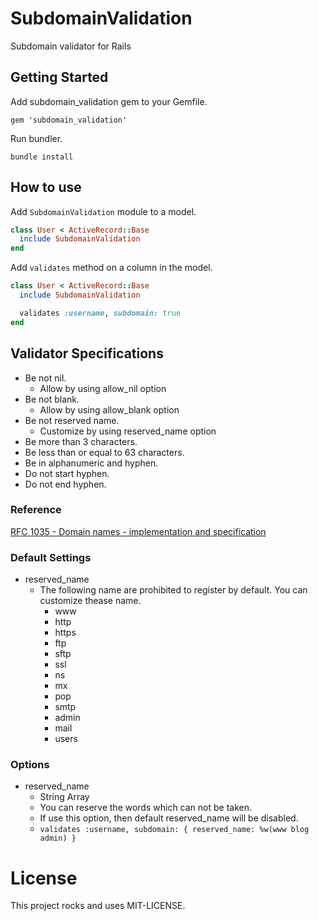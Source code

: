 # SubdomainValidation

Subdomain validator for Rails

## Getting Started

Add subdomain_validation gem to your Gemfile.

`gem 'subdomain_validation'`

Run bundler.

`bundle install`

## How to use

Add `SubdomainValidation` module to a model.

```rb
class User < ActiveRecord::Base
  include SubdomainValidation
end
```

Add `validates` method on a column in the model.

```rb
class User < ActiveRecord::Base
  include SubdomainValidation

  validates :username, subdomain: true
end
```

## Validator Specifications

- Be not nil.
  - Allow by using allow_nil option
- Be not blank.
  - Allow by using allow_blank option
- Be not reserved name.
  - Customize by using reserved_name option
- Be more than 3 characters.
- Be less than or equal to 63 characters.
- Be in alphanumeric and hyphen.
- Do not start hyphen.
- Do not end hyphen.

### Reference

[RFC 1035 - Domain names - implementation and specification](https://tools.ietf.org/html/rfc1035)

### Default Settings

- reserved_name
  - The following name are prohibited to register by default. You can customize thease name.
    - www
    - http
    - https
    - ftp
    - sftp
    - ssl
    - ns
    - mx
    - pop
    - smtp
    - admin
    - mail
    - users


### Options

- reserved_name
  - String Array
  - You can reserve the words which can not be taken.
  - If use this option, then default reserved_name will be disabled.
  - `validates :username, subdomain: { reserved_name: %w(www blog admin) }`

# License

This project rocks and uses MIT-LICENSE.
